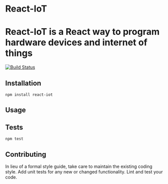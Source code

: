 # React-IoT
React-IoT is a React way to program hardware devices and internet of things
=========
[![Build Status](https://travis-ci.org/vnovick/React-IoT.svg?branch=master)](https://travis-ci.org/vnovick/React-IoT)

## Installation

  `npm install react-iot`

## Usage

## Tests

  `npm test`

## Contributing

In lieu of a formal style guide, take care to maintain the existing coding style. Add unit tests for any new or changed functionality. Lint and test your code.
